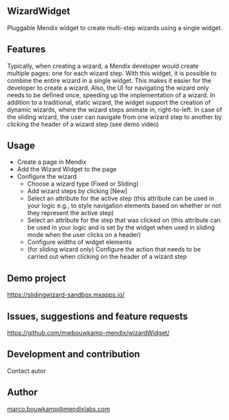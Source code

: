 ## WizardWidget
Pluggable Mendix widget to create multi-step wizards using a single widget.

## Features
Typically, when creating a wizard, a Mendix developer would create multiple pages: one for each wizard step. With this widget, it is possible to combine the entire wizard in a single widget. This makes it easier for the developer to create a wizard. Also, the UI for navigating the wizard only needs to be defined once, speeding up the implementation of a wizard.
In addition to a traditional, static wizard, the widget support the creation of dynamic wizards, where the wizard steps animate in, right-to-left. In case of the sliding wizard, the user can navigate from one wizard step to another by clicking the header of a wizard step (see demo video)

## Usage
* Create a page in Mendix
* Add the Wizard Widget to the page
* Configure the wizard
    * Choose a wizard type (Fixed or Sliding)
    * Add wizard steps by clicking [New]
    * Select an attribute for the active step (this attribute can be used in your logic e.g., to style navigation elements based on whether or not they represent the active step)
    * Select an attribute for the step that was clicked on (this attribute can be used in your logic and is set by the widget when used in sliding mode when the user clicks on a header)
    * Configure widths of widget elements
    * (for sliding wizard only) Configure the action that needs to be carried out when clicking on the header of a wizard step

## Demo project
https://slidingwizard-sandbox.mxapps.io/

## Issues, suggestions and feature requests
https://github.com/mwbouwkamp-mendix/wizardWidget/

## Development and contribution
Contact autor

## Author
marco.bouwkamp@mendixlabs.com
